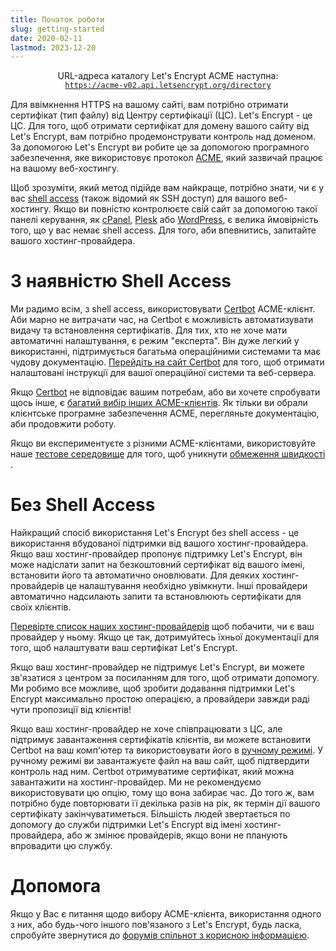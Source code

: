```yaml
---
title: Початок роботи
slug: getting-started
date: 2020-02-11
lastmod: 2023-12-20
---
```


<div style="display: flex; flex-direction: column; align-items: center; margin-bottom: 15px;">
  <div>URL-адреса каталогу Let's Encrypt ACME наступна:</div>
  <div><a href="https://acme-v02.api.letsencrypt.org"><code>https://acme-v02.api.letsencrypt.org/directory</code></a></div>
</div>

Для ввімкнення HTTPS на вашому сайті, вам потрібно отримати сертифікат (тип файлу) від Центру сертифікації (ЦС). Let's Encrypt - це ЦС. Для того, щоб отримати сертифікат для домену вашого сайту від Let's Encrypt, вам потрібно продемонструвати контроль над доменом. За допомогою Let's Encrypt ви робите це за допомогою програмного забезпечення, яке використовує протокол [ACME](https://tools.ietf.org/html/rfc8555), який зазвичай працює на вашому веб-хостингу.

Щоб зрозуміти, який метод підійде вам найкраще, потрібно знати, чи є у вас [shell access](https://en.wikipedia.org/wiki/Shell_account) (також відомий як SSH доступ) для вашого веб-хостингу. Якщо ви повністю контролюєте свій сайт за допомогою такої панелі керування, як [cPanel](https://cpanel.net/), [Plesk](https://www.plesk.com/) або [WordPress](https://wordpress.org/), є велика ймовірність того, що у вас немає shell access. Для того, аби впевнитись, запитайте вашого хостинг-провайдера.

# З наявністю Shell Access

Ми радимо всім, з shell access, використовувати [Certbot][] ACME-клієнт. Аби марно не витрачати час, на Certbot є можливість автоматизувати видачу та встановлення сертифікатів. Для тих, хто не хоче мати автоматичні налаштування, є режим "експерта". Він дуже легкий у використанні, підтримується багатьма операційними системами та має чудову документацію. [Перейдіть на сайт Certbot][Certbot] для того, щоб отримати налаштовані інструкції для вашої операційної системи та веб-сервера.

Якщо [Certbot][] не відповідає вашим потребам, або ви хочете спробувати щось інше, є [багатий вибір інших ACME-клієнтів](/docs/client-options).  Як тільки ви обрали клієнтське програмне забезпечення ACME, перегляньте документацію, аби продовжити роботу.

Якщо ви експериментуєте з різними ACME-клієнтами, використовуйте наше [тестове середовище](/docs/staging-environment) для того, щоб уникнути [обмеження швидкості ](/docs/rate-limits).

# Без Shell Access

Найкращий спосіб використання Let's Encrypt без shell access - це використання вбудованої підтримки від вашого хостинг-провайдера. Якщо ваш хостинг-провайдер пропонує підтримку Let's Encrypt, він може надіслати запит на безкоштовний сертифікат від вашого імені, встановити його та автоматично оновлювати. Для деяких хостинг-провайдерів це налаштування необхідно увімкнути. Інші провайдери автоматично надсилають запити та встановлюють сертифікати для своїх клієнтів.

[Перевірте список наших хостинг-провайдерів](https://community.letsencrypt.org/t/web-hosting-who-support-lets-encrypt/6920) щоб побачити, чи є ваш провайдер у ньому. Якщо це так, дотримуйтесь їхньої документації для того, щоб налаштувати ваш сертифікат Let's Encrypt.

Якщо ваш хостинг-провайдер не підтримує Let's Encrypt, ви можете зв'язатися з центром за посиланням для того, щоб отримати допомогу. Ми робимо все можливе, щоб зробити додавання підтримки Let's Encrypt максимально простою операцією, а провайдери завжди раді чути пропозиції від клієнтів!

Якщо ваш хостинг-провайдер не хоче співпрацювати з ЦС, але підтримує завантаження сертифікатів клієнтів, ви можете встановити Certbot на ваш комп'ютер та використовувати його в [ручному режимі](https://certbot.eff.org/docs/using.html#manual). У ручному режимі ви завантажуєте файл на ваш сайт, щоб підтвердити контроль над ним. Certbot отримуватиме сертифікат, який можна завантажити на хостинг-провайдер. Ми не рекомендуємо використовувати цю опцію, тому що вона забирає час. До того ж, вам потрібно буде повторювати її декілька разів на рік, як термін дії вашого сертифікату закінчуватиметься. Більшість людей звертається по допомогу до служби підтримки Let's Encrypt від імені хостинг-провайдера, або ж змінює провайдерів, якщо вони не планують впровадити цю службу.

# Допомога

Якщо у Вас є питання щодо вибору ACME-клієнта, використання одного з них, або будь-чого іншого пов'язаного з Let's Encrypt, будь ласка, спробуйте звернутися до [форумів спільнот з корисною інформацією](https://community.letsencrypt.org/).

[Certbot]: https://certbot.eff.org/ "Certbot"

[Certbot]: https://certbot.eff.org/ "Certbot"
